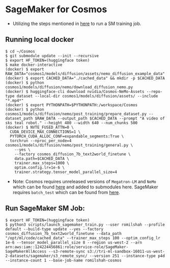 # SageMaker for Cosmos
- Utilizing the steps mentioned in [here](https://github.com/romilshahtri/Cosmos/blob/main/cosmos1/models/diffusion/nemo/post_training/README.md#1-prepare-a-dataset) to run a SM training job.

## Running local docker
```
$ cd ~/Cosmos
$ git submodule update --init --recursive
$ export HF_TOKEN=(huggingface token)
$ make docker-interactive
(docker) $ export RAW_DATA="cosmos1/models/diffusion/assets/nemo_diffusion_example_data"
(docker) $ export CACHED_DATA="./cached_data" && mkdir -p $CACHED_DATA
(docker) $ python cosmos1/models/diffusion/nemo/download_diffusion_nemo.py
(docker) $ huggingface-cli download nvidia/Cosmos-NeMo-Assets --repo-type dataset --local-dir cosmos1/models/diffusion/assets/ --include "*.mp4*"
(docker) $ export PYTHONPATH=$PYTHONPATH:/workspace/Cosmos
(docker) $ python cosmos1/models/diffusion/nemo/post_training/prepare_dataset.py --dataset_path $RAW_DATA --output_path $CACHED_DATA --prompt "A video of sks teal robot." --height 480 --width 640 --num_chunks 500
(docker) $ NVTE_FUSED_ATTN=0 \
  CUDA_DEVICE_MAX_CONNECTIONS=1 \
  PYTORCH_CUDA_ALLOC_CONF=expandable_segments:True \
  torchrun --nproc_per_node=4 cosmos1/models/diffusion/nemo/post_training/general.py \
    --yes \
    --factory cosmos_diffusion_7b_text2world_finetune \
    data.path=$CACHED_DATA \
    trainer.max_steps=1000 \
    optim.config.lr=1e-6 \
    trainer.strategy.tensor_model_parallel_size=4
```

* Note: Cosmos requires unreleased versions of `Megatron-LM` and `NeMo` which can be found [here](externals/README.md) and added to submodules here. SageMaker requires `batch_test` which can be found from [here](https://github.com/TRI-ML/batch_test.git).

## Run SageMaker SM Job:
```
$ export HF_TOKEN=(huggingface token)
$ python3 scripts/launch_sagemaker_train.py --user romilshah --profile default --build-type update --yes --factory cosmos_diffusion_7b_text2world_finetune --data_path "/opt/ml/code/cached_data" --trainer_max_steps 100 --optim_config_lr 1e-6 --tensor_model_parallel_size 8 --region us-west-2 --arn arn:aws:iam::124224456861:role/service-role/SageMaker-SageMakerAllAccess --s3-remote-sync s3://tri-ml-sandbox-16011-us-west-2-datasets/sagemaker/s3_remote_sync/ --version 251 --instance-type p4d --instance-count 1 --base-job-name romilshah-cosmos
```
